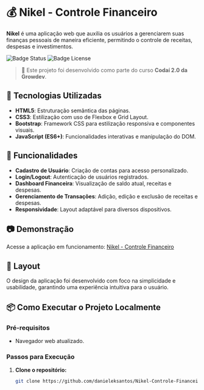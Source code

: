 # 💰 Nikel - Controle Financeiro

**Nikel** é uma aplicação web que auxilia os usuários a gerenciarem suas finanças pessoais de maneira eficiente, permitindo o controle de receitas, despesas e investimentos.

![Badge Status](https://img.shields.io/badge/Status-Em%20Desenvolvimento-yellow)
![Badge License](https://img.shields.io/badge/Licença-MIT-blue)

> 🚀 Este projeto foi desenvolvido como parte do curso **Codaí 2.0 da Growdev**.

## 🚀 Tecnologias Utilizadas

- **HTML5**: Estruturação semântica das páginas.
- **CSS3**: Estilização com uso de Flexbox e Grid Layout.
- **Bootstrap**: Framework CSS para estilização responsiva e componentes visuais.
- **JavaScript (ES6+)**: Funcionalidades interativas e manipulação do DOM.

## 🎯 Funcionalidades

- **Cadastro de Usuário**: Criação de contas para acesso personalizado.
- **Login/Logout**: Autenticação de usuários registrados.
- **Dashboard Financeira**: Visualização de saldo atual, receitas e despesas.
- **Gerenciamento de Transações**: Adição, edição e exclusão de receitas e despesas.
- **Responsividade**: Layout adaptável para diversos dispositivos.

## 📷 Demonstração

Acesse a aplicação em funcionamento: [Nikel - Controle Financeiro](https://danieleksantos.github.io/Nikel-Controle-Financeiro/)

## 🎨 Layout

O design da aplicação foi desenvolvido com foco na simplicidade e usabilidade, garantindo uma experiência intuitiva para o usuário.

## 📦 Como Executar o Projeto Localmente

### **Pré-requisitos**

- Navegador web atualizado.

### **Passos para Execução**

1. **Clone o repositório:**

   ```bash
   git clone https://github.com/danieleksantos/Nikel-Controle-Financeiro.git
